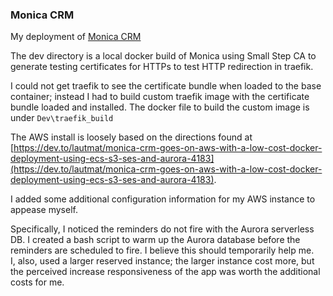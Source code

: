 ### Monica CRM
My deployment of [Monica CRM](https://www.monicahq.com/)

The dev directory is a local docker build of Monica using Small Step CA to generate testing certificates for HTTPs to test HTTP redirection in traefik.  

I could not get traefik to see the certificate bundle when loaded to the base container; instead I had to build custom traefik image with the certificate bundle loaded and installed.  The docker file to build the custom image is under ```Dev\traefik_build```

The AWS install is loosely based on the directions found at [https://dev.to/lautmat/monica-crm-goes-on-aws-with-a-low-cost-docker-deployment-using-ecs-s3-ses-and-aurora-4183](https://dev.to/lautmat/monica-crm-goes-on-aws-with-a-low-cost-docker-deployment-using-ecs-s3-ses-and-aurora-4183).  

I added some additional configuration information for my AWS instance to appease myself.  

Specifically, I noticed the reminders do not fire with the Aurora serverless DB.  I created a bash script to warm up the Aurora database before the reminders are scheduled to fire.  I believe this should temporarily help me.  
I, also, used a larger reserved instance; the larger instance cost more, but the perceived increase responsiveness of the app was worth the additional costs for me.